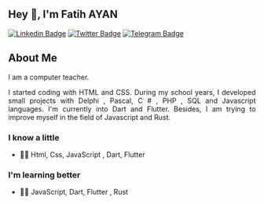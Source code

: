 ## Hey 👋, I'm Fatih AYAN

[![Linkedin Badge](https://img.shields.io/badge/-LinkedIn-0e76a8?style=flat-square&logo=Linkedin&logoColor=white)](https://www.linkedin.com/in/fatih-ayan-b85b7b1ba)
[![Twitter Badge](https://img.shields.io/badge/-Twitter-00acee?style=flat-square&logo=Twitter&logoColor=white)](https://twitter.com/FatihAYAN61?t=78GM681rdNf4oKcRi8bavA&s=09)
[![Telegram Badge](https://img.shields.io/badge/-Telegram-0088cc?style=flat-square&logo=Telegram&logoColor=white)](https://t.me/Chatty_man)



<h2>About Me </h2>

<p align="justify">I am a computer teacher.</p>

<p align="justify">I started coding with HTML and CSS. During my school years, I developed small projects with Delphi , Pascal, C # , PHP , SQL and Javascript languages. I'm currently into Dart and Flutter. Besides, I am trying to improve myself in the field of Javascript and Rust.</p>

</p>
</p>

### I know a little
 - 👨‍💻 Html, Css, JavaScript , Dart, Flutter 


### I'm learning better
 - 👨‍💻 JavaScript, Dart, Flutter , Rust




